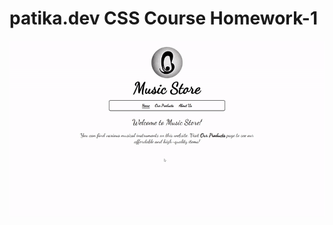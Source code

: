 # patika.dev CSS Course Homework-1
<div align="center">
<img src="project.gif" width="auto">
</div>

